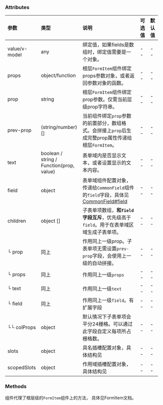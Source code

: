 ### Attributes

| 参数          | 类型                                              | 说明                                                                                                      | 可选值 | 默认值 |
| :------------ | :------------------------------------------------ | :-------------------------------------------------------------------------------------------------------- | :----- | :----- |
| value/v-model | any                                               | 绑定值，如果fields是数组时，绑定值需要是一个对象。                                                        | --     | --     |
| props         | object/function                                   | 根层`FormItem`组件绑定props参数对象，或者返回参数对象的函数。                                             | --     | --     |
| prop          | string                                            | 根层`FormItem`组件绑定prop参数。仅需当前层级prop字符串。                                                  | --     | --     |
| prev-prop     | (string/number)[]                                 | 当前组件绑定`prop`参数的前置部分，数组格式。会拼接上`prop`后生成完整prop属性传递给根层`FormItem`。        | --     | --     |
| text          | boolean /<br/>string / <br/>Function(prop, value) | 表单域内是否显示文本，或者设置显示的文本内容。                                                            | --     | --     |
| field         | object                                            | 表单域组件配置对象，传递给`CommonField`组件的`field`字段，具体见[CommonField#field](./common-field#field) | --     | --     |
| children      | object []                                         | 子表单项数组，**和`field`字段互斥**，优先级高于`field`。用于在表单域区域生成子表单项。                    | --     | --     |
| └ prop        | 同上                                              | 作用同上一级prop。子表单项无需设置`prev-prop`字段，会使用上一级的自动拼接。                               | --     | --     |
| └ props       | 同上                                              | 作用同上一级`props`                                                                                       | --     | --     |
| └ text        | 同上                                              | 作用同上一级`text`                                                                                        | --     | --     |
| └ field       | 同上                                              | 作用同上一级`field`。有扩展字段                                                                           | --     | --     |
| └└ colProps   | object                                            | 默认情况下子表单项会平分24栅格。可以通过此字段自定义每项所占栅格数。                                      | --     | --     |
| slots         | object                                            | 具名插槽配置对象，具体结构见                                                                              | --     | --     |
| scopedSlots   | object                                            | 作用域插槽配置对象，具体结构见                                                                            | --     | --     |
### Methods

组件代理了根层级的`FormItem`组件上的方法， 具体见FormItem文档。

